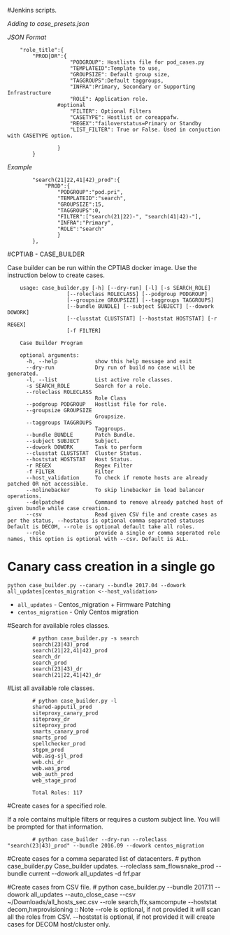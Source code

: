 #Jenkins scripts.

_Adding to case_presets.json_

_JSON Format_

		"role_title":{
			"PROD|DR":{
						"PODGROUP": Hostlists file for pod_cases.py
						"TEMPLATEID":Template to use,
						"GROUPSIZE": Default group size,
						"TAGGROUPS":Default taggroups,
						"INFRA":Primary, Secondary or Supporting Infrastructure
						"ROLE": Application role. 
					#optional 
						"FILTER": Optional Filters
						"CASETYPE": Hostlist or coreappafw.
						"REGEX":"failoverstatus=Primary or Standby
						"LIST_FILTER": True or False. Used in conjuction with CASETYPE option. 
						
					}
			}
	
_Example_

			"search(21|22,41|42)_prod":{
				"PROD":{
					"PODGROUP":"pod.pri",
					"TEMPLATEID":"search",
					"GROUPSIZE":15,
					"TAGGROUPS":0,
					"FILTER":["search(21|22)-", "search(41|42)-"],
					"INFRA":"Primary",
					"ROLE":"search"
					}
			},
			

#CPTIAB - CASE_BUILDER

Case builder can be run within the CPTIAB docker image. Use the instruction below to create cases. 

		usage: case_builder.py [-h] [--dry-run] [-l] [-s SEARCH_ROLE]
                       [--roleclass ROLECLASS] [--podgroup PODGROUP]
                       [--groupsize GROUPSIZE] [--taggroups TAGGROUPS]
                       [--bundle BUNDLE] [--subject SUBJECT] [--dowork DOWORK]
                       [--clusstat CLUSTSTAT] [--hoststat HOSTSTAT] [-r REGEX]
                       [-f FILTER]

		Case Builder Program
		
		optional arguments:
		  -h, --help            show this help message and exit
		  --dry-run             Dry run of build no case will be generated.
		  -l, --list            List active role classes.
		  -s SEARCH_ROLE        Search for a role.
		  --roleclass ROLECLASS
		                        Role Class
		  --podgroup PODGROUP   Hostlist file for role.
		  --groupsize GROUPSIZE
		                        Groupsize.
		  --taggroups TAGGROUPS
		                        Taggroups.
		  --bundle BUNDLE       Patch Bundle.
		  --subject SUBJECT     Subject.
		  --dowork DOWORK       Task to perform
		  --clusstat CLUSTSTAT  Cluster Status.
		  --hoststat HOSTSTAT   Host Status.
		  -r REGEX              Regex Filter
		  -f FILTER             Filter
		  --host_validation     To check if remote hosts are already patched OR not accessible.
		  --nolinebacker        To skip linebacker in load balancer operations.
		  --delpatched          Command to remove already patched host of given bundle while case creation.
		  --csv                 Read given CSV file and create cases as per the status, --hostatus is optional comma separated statuses Default is DECOM, --role is optional default take all roles.
		  --role                provide a single or comma seperated role names, this option is optional with --csv. Default is ALL.                     

# Canary cass creation in a single go

    python case_builder.py --canary --bundle 2017.04 --dowork all_updates|centos_migration <--host_validation>

* `all_updates` - Centos_migration + Firmware Patching
 * `centos_migration` - Only Centos migration

    
#Search for available roles classes.

			# python case_builder.py -s search
			search(23|43)_prod
			search(21|22,41|42)_prod
			search_dr
			search_prod
			search(23|43)_dr
			search(21|22,41|42)_dr

#List all available role classes.

			# python case_builder.py -l 
			shared-apputil_prod
			siteproxy_canary_prod
			siteproxy_dr
			siteproxy_prod
			smarts_canary_prod
			smarts_prod
			spellchecker_prod
			stgpm_prod
			web.asg-sjl_prod
			web.chi_dr
			web.was_prod
			web_auth_prod
			web_stage_prod
			
			Total Roles: 117
			
#Create cases for a specified role.

If a role contains multiple filters or requires a custom subject line. You will be prompted for 
that information. 

			# python case_builder --dry-run --roleclass "search(23|43)_prod" --bundle 2016.09 --dowork centos_migration

#Create cases for a comma separated list of datacenters. 
    # python case_builder.py Case_builder updates. --roleclass sam_flowsnake_prod --bundle current --dowork all_updates -d frf.par
			
#Create cases from CSV file.
    # python case_builder.py  --bundle 2017.11 --dowork all_updates --auto_close_case --csv ~/Downloads/all_hosts_sec.csv --role search,ffx,samcompute --hoststat decom,hwprovisioning
    :: Note
        --role is optional, if not provided it will scan all the roles from CSV.
        --hoststat is optional, if not provided it will create cases for DECOM host/cluster only.
        
	

